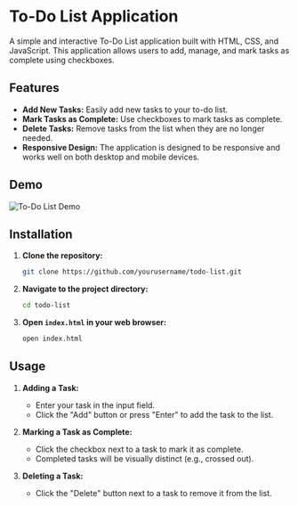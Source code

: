 # To-Do List Application

A simple and interactive To-Do List application built with HTML, CSS, and JavaScript. This application allows users to add, manage, and mark tasks as complete using checkboxes.

## Features

- **Add New Tasks:** Easily add new tasks to your to-do list.
- **Mark Tasks as Complete:** Use checkboxes to mark tasks as complete.
- **Delete Tasks:** Remove tasks from the list when they are no longer needed.
- **Responsive Design:** The application is designed to be responsive and works well on both desktop and mobile devices.

## Demo

![To-Do List Demo](demo.gif)

## Installation

1. **Clone the repository:**

    ```sh
    git clone https://github.com/yourusername/todo-list.git
    ```

2. **Navigate to the project directory:**

    ```sh
    cd todo-list
    ```

3. **Open `index.html` in your web browser:**

    ```sh
    open index.html
    ```

## Usage

1. **Adding a Task:**
   - Enter your task in the input field.
   - Click the "Add" button or press "Enter" to add the task to the list.

2. **Marking a Task as Complete:**
   - Click the checkbox next to a task to mark it as complete.
   - Completed tasks will be visually distinct (e.g., crossed out).

3. **Deleting a Task:**
   - Click the "Delete" button next to a task to remove it from the list.
